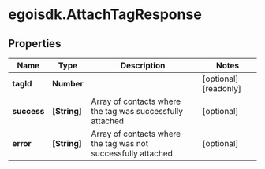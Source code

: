 # egoisdk.AttachTagResponse

## Properties

Name | Type | Description | Notes
------------ | ------------- | ------------- | -------------
**tagId** | **Number** |  | [optional] [readonly] 
**success** | **[String]** | Array of contacts where the tag was successfully attached | [optional] 
**error** | **[String]** | Array of contacts where the tag was not successfully attached | [optional] 


